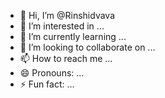 - 👋 Hi, I’m @Rinshidvava
- 👀 I’m interested in ...
- 🌱 I’m currently learning ...
- 💞️ I’m looking to collaborate on ...
- 📫 How to reach me ...
- 😄 Pronouns: ...
- ⚡ Fun fact: ...

<!---
Rinshidvava/Rinshidvava is a ✨ special ✨ repository because its `README.md` (this file) appears on your GitHub profile.
You can click the Preview link to take a look at your changes.
--->
